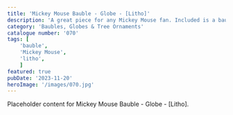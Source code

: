 ```yaml
---
title: 'Mickey Mouse Bauble - Globe - [Litho]'
description: 'A great piece for any Mickey Mouse fan. Included is a bauble for your xmas tree or a globe for a show piece all year round. Comes with a stand and topper which makes the finished piece look great'
category: 'Baubles, Globes & Tree Ornaments'
catalogue number: '070'
tags: [
    'bauble', 
    'Mickey Mouse',
    'litho', 
    ]
featured: true
pubDate: '2023-11-20'
heroImage: '/images/070.jpg'
---
```


Placeholder content for Mickey Mouse Bauble - Globe - [Litho].